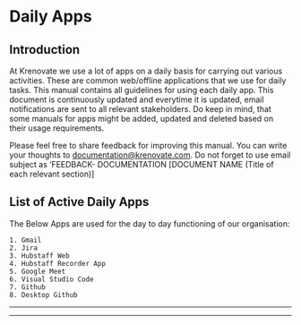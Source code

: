 #   **Daily Apps**

## **Introduction**

At Krenovate we use a lot of apps on a daily basis for carrying out various activities. These are common web/offline applications that we use for daily tasks. This manual contains all guidelines for using each daily app. This document is continuously updated and everytime it is updated, email notifications are sent to all relevant stakeholders. Do keep in mind, that some manuals for apps might be added, updated and deleted based on their usage requirements.

Please feel free to share feedback for improving this manual. You can write your thoughts to documentation@krenovate.com. Do not forget to use email subject as ‘FEEDBACK- DOCUMENTATION [DOCUMENT NAME (Title of each relevant section)]


## **List of  Active Daily Apps**

The Below Apps are used for the day to day functioning of our organisation:

    1. Gmail
    2. Jira
    3. Hubstaff Web
    4. Hubstaff Recorder App
    5. Google Meet
    6. Visual Studio Code
    7. Github
    8. Desktop Github

___
___


